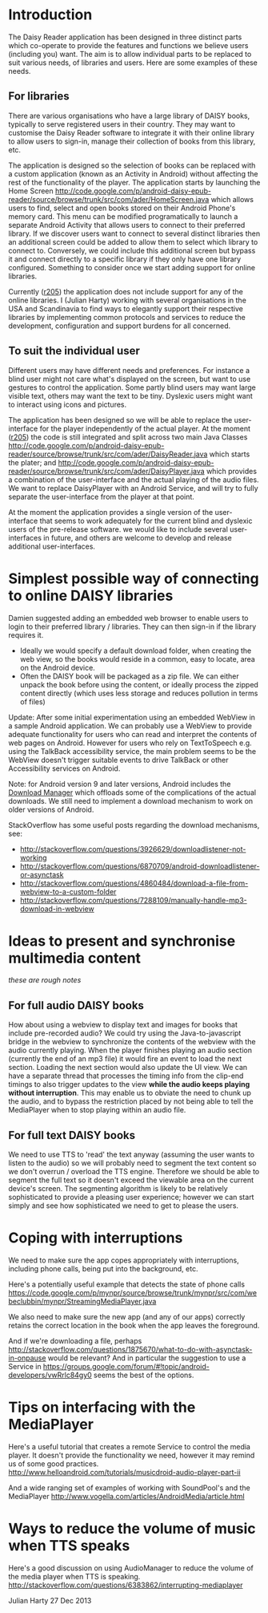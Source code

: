 # Introduction #

The Daisy Reader application has been designed in three distinct parts which co-operate to provide the features and functions we believe users (including you) want. The aim is to allow individual parts to be replaced to suit various needs, of libraries and users. Here are some examples of these needs.

## For libraries ##
There are various organisations who have a large library of DAISY books, typically to serve registered users in their country. They may want to customise the Daisy Reader software to integrate it with their online library to allow users to sign-in, manage their collection of books from this library, etc.

The application is designed so the selection of books can be replaced with a custom application (known as an Activity in Android) without affecting the rest of the functionality of the player. The application starts by launching the Home Screen http://code.google.com/p/android-daisy-epub-reader/source/browse/trunk/src/com/ader/HomeScreen.java which allows users to find, select and open books stored on their Android Phone's memory card. This menu can be modified programatically to launch a separate Android Activity that allows users to connect to their preferred library. If we discover users want to connect to several distinct libraries then an additional screen could be added to allow them to select which library to connect to. Conversely, we could include this additional screen but bypass it and connect directly to a specific library if they only have one library configured. Something to consider once we start adding support for online libraries.

Currently ([r205](https://code.google.com/p/android-daisy-epub-reader/source/detail?r=205)) the application does not include support for any of the online libraries. I (Julian Harty) working with several organisations in the USA and Scandinavia to find ways to elegantly support their respective libraries by implementing common protocols and services to reduce the development, configuration and support burdens for all concerned.

## To suit the individual user ##
Different users may have different needs and preferences. For instance a blind user might not care what's displayed on the screen, but want to use gestures to control the application. Some partly blind users may want large visible text, others may want the text to be tiny. Dyslexic users might want to interact using icons and pictures.

The application has been designed so we will be able to replace the user-interface for the player independently of the actual player. At the moment ([r205](https://code.google.com/p/android-daisy-epub-reader/source/detail?r=205)) the code is still integrated and split across two main Java Classes http://code.google.com/p/android-daisy-epub-reader/source/browse/trunk/src/com/ader/DaisyReader.java which starts the plater; and http://code.google.com/p/android-daisy-epub-reader/source/browse/trunk/src/com/ader/DaisyPlayer.java which provides a combination of the user-interface and the actual playing of the audio files. We want to replace DaisyPlayer with an Android Service, and will try to fully separate the user-interface from the player at that point.

At the moment the application provides a single version of the user-interface that seems to work adequately for the current blind and dyslexic users of the pre-release software. we would like to include several user-interfaces in future, and others are welcome to develop and release additional user-interfaces.

# Simplest possible way of connecting to online DAISY libraries #
Damien suggested adding an embedded web browser to enable users to login to their preferred library / libraries. They can then sign-in if the library requires it.
  * Ideally we would specify a default download folder, when creating the web view, so the books would reside in a common, easy to locate, area on the Android device.
  * Often the DAISY book will be packaged as a zip file. We can either unpack the book before using the content, or ideally process the zipped content directly (which uses less storage and reduces pollution in terms of files)

Update: After some initial experimentation using an embedded WebView in a sample Android application. We can probably use a WebView to provide adequate functionality for users who can read and interpret the contents of web pages on Android. However for users who rely on TextToSpeech e.g. using the TalkBack accessibility service, the main problem seems to be the WebView doesn't trigger suitable events to drive TalkBack or other Accessibility services on Android.

Note: for Android version 9 and later versions, Android includes the [Download Manager](http://developer.android.com/reference/android/app/DownloadManager.html) which offloads some of the complications of the actual downloads. We still need to implement a download mechanism to work on older versions of Android.

StackOverflow has some useful posts regarding the download mechanisms, see:
  * http://stackoverflow.com/questions/3926629/downloadlistener-not-working
  * http://stackoverflow.com/questions/6870709/android-downloadlistener-or-asynctask
  * http://stackoverflow.com/questions/4860484/download-a-file-from-webview-to-a-custom-folder
  * http://stackoverflow.com/questions/7288109/manually-handle-mp3-download-in-webview


# Ideas to present and synchronise multimedia content #
_these are rough notes_
## For full audio DAISY books ##
How about using a webview to display text and images for books that include pre-recorded audio? We could try using the Java-to-javascript bridge in the webview to synchronize the contents of the webview with the audio currently playing. When the player finishes playing an audio section (currently the end of an mp3 file) it would fire an event to load the next section. Loading the next section would also update the UI view. We can have a separate thread that processes the timing info from the clip-end timings to also trigger updates to the view **while the audio keeps playing without interruption**. This may enable us to obviate the need to chunk up the audio, and to bypass the restriction placed by not being able to tell the MediaPlayer when to stop playing within an audio file.

## For full text DAISY books ##
We need to use TTS to 'read' the text anyway (assuming the user wants to listen to the audio) so we will probably need to segment the text content so we don't overrun / overload the TTS engine. Therefore we should be able to segment the full text so it doesn't exceed the viewable area on the current device's screen. The segmenting algorithm is likely to be relatively sophisticated to provide a pleasing user experience; however we can start simply and see how sophisticated we need to get to please the users.

# Coping with interruptions #
We need to make sure the app copes appropriately with interruptions, including phone calls, being put into the background, etc.

Here's a potentially useful example that detects the state of phone calls https://code.google.com/p/mynpr/source/browse/trunk/mynpr/src/com/webeclubbin/mynpr/StreamingMediaPlayer.java

We also need to make sure the new app (and any of our apps) correctly retains the correct location in the book when the app leaves the foreground.

And if we're downloading a file, perhaps http://stackoverflow.com/questions/1875670/what-to-do-with-asynctask-in-onpause would be relevant? And in particular the suggestion to use a Service in https://groups.google.com/forum/#!topic/android-developers/vwRrlc84gy0 seems the best of the options.

# Tips on interfacing with the MediaPlayer #
Here's a useful tutorial that creates a remote Service to control the media player. It doesn't provide the functionality we need, however it may remind us of some good practices.
http://www.helloandroid.com/tutorials/musicdroid-audio-player-part-ii

And a wide ranging set of examples of working with SoundPool's and the MediaPlayer http://www.vogella.com/articles/AndroidMedia/article.html

# Ways to reduce the volume of music when TTS speaks #
Here's a good discussion on using AudioManager to reduce the volume of the media player when TTS is speaking.
http://stackoverflow.com/questions/6383862/interrupting-mediaplayer

Julian Harty 27 Dec 2013